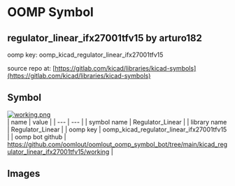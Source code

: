 # OOMP Symbol  
## regulator_linear_ifx27001tfv15  by arturo182  
  
oomp key: oomp_kicad_regulator_linear_ifx27001tfv15  
  
source repo at: [https://gitlab.com/kicad/libraries/kicad-symbols](https://gitlab.com/kicad/libraries/kicad-symbols)  
## Symbol  
  
[![working.png](working_600.png)](working.png)  
| name | value | 
| --- | --- | 
| symbol name | Regulator_Linear | 
| library name | Regulator_Linear | 
| oomp key | oomp_kicad_regulator_linear_ifx27001tfv15 | 
| oomp bot github | https://github.com/oomlout/oomlout_oomp_symbol_bot/tree/main/kicad_regulator_linear_ifx27001tfv15/working | 
## Images  

